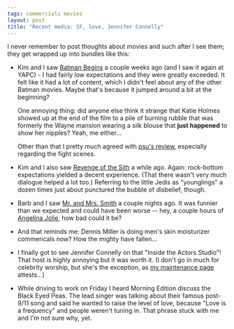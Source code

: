 ```yaml
---
tags: commercials movies
layout: post
title: "Recent media: SF, love, Jennifer Connelly"
---
```




<p>I never remember to post thoughts about movies and such after I see them; they get wrapped up into bundles like this:</p>

<p><ul>
 <li>Kim and I saw <a href="http://imdb.com/title/tt0372784/">Batman Begins</a> a couple weeks ago (and I saw it again at YAPC) - I had fairly low expectations and they were greatly exceeded. It felt like it had a lot of content, which I didn't feel about any of the other Batman movies. Maybe that's because it jumped around a bit at the beginning? 

<p>One annoying thing: did anyone else think it strange that Katie Holmes showed up at the end of the film to a pile of burning rubble that was formerly the Wayne mansion wearing a silk blouse that <b>just happened</b> to show her nipples? Yeah, me either...</p>

<p>Other than that I pretty much agreed with <a href="http://www.tgr.com/weblog/archives/000387.html">psu's review</a>, especially regarding the fight scenes.
</li>

<p><li>Kim and I also saw <a href="http://imdb.com/title/tt0121766/">Revenge of the Sith</a> a while ago. Again: rock-bottom expectations yielded a decent experience. (That there wasn't very much dialogue helped a lot too.) Referring to the little Jedis as "younglings" a dozen times just about punctured the bubble of disbelief, though.</li> 

<p><li>Barb and I saw <a href="http://imdb.com/title/tt0356910/">Mr. and Mrs. Smith</a> a couple nights ago. It was funnier than we expected and could have been worse -- hey, a couple hours of <a href="http://archive.salon.com/ent/feature/2005/06/11/angelina_jolie/">Angelina Jolie</a>, how bad could it be?</li>

<p><li>And that reminds me: Dennis Miller is doing men's skin moisturizer commericals now? How the mighty have fallen...</li>

<p><li>I finally got to see Jennifer Connelly on that "Inside the Actors Studio"! That host is highly annoying but it was worth it. (I don't go  in much for celebrity worship, but she's the exception, as <a href="http://www.cwinters.com/maintenance.html">my maintenance page</a> attests...)</li>

<p><li>While driving to work on Friday I heard Morning Edition discuss the Black Eyed Peas. The lead singer was talking about their famous post-9/11 song and said he wanted to raise the level of love, because "Love is a frequency" and people weren't tuning in. That phrase stuck with me and I'm not sure why, yet.</li>

<p></ul>


